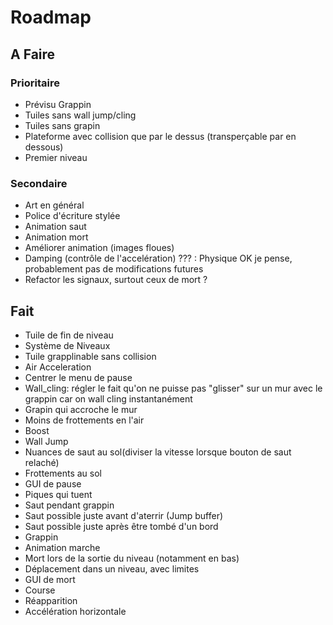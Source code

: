 # Roadmap

## A Faire

### Prioritaire

* Prévisu Grappin
* Tuiles sans wall jump/cling
* Tuiles sans grapin
* Plateforme avec collision que par le dessus (transperçable par en dessous)
* Premier niveau

### Secondaire

* Art en général
* Police d'écriture stylée
* Animation saut
* Animation mort
* Améliorer animation (images floues)
* Damping (contrôle de l'accelération) ??? : Physique OK je pense, probablement pas de modifications futures
* Refactor les signaux, surtout ceux de mort ?

## Fait
* Tuile de fin de niveau
* Système de Niveaux
* Tuile grapplinable sans collision
* Air Acceleration
* Centrer le menu de pause
* Wall_cling: régler le fait qu'on ne puisse pas "glisser" sur un mur avec le grappin car on wall cling instantanément
* Grapin qui accroche le mur
* Moins de frottements en l'air
* Boost
* Wall Jump
* Nuances de saut au sol(diviser la vitesse lorsque bouton de saut relaché)
* Frottements au sol 
* GUI de pause
* Piques qui tuent
* Saut pendant grappin
* Saut possible juste avant d'aterrir (Jump buffer)
* Saut possible juste après être tombé d'un bord
* Grappin
* Animation marche 
* Mort lors de la sortie du niveau (notamment en bas)
* Déplacement dans un niveau, avec limites
* GUI de mort
* Course
* Réapparition
* Accélération horizontale
